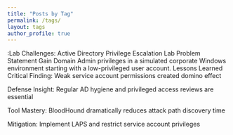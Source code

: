 ```yaml
---
title: "Posts by Tag"
permalink: /tags/
layout: tags
author_profile: true
---
```

:Lab Challenges:
Active Directory Privilege Escalation Lab
Problem Statement
Gain Domain Admin privileges in a simulated corporate Windows environment starting with a low-privileged user account.
Lessons Learned
Critical Finding: Weak service account permissions created domino effect

Defense Insight: Regular AD hygiene and privileged access reviews are essential

Tool Mastery: BloodHound dramatically reduces attack path discovery time

Mitigation: Implement LAPS and restrict service account privileges
